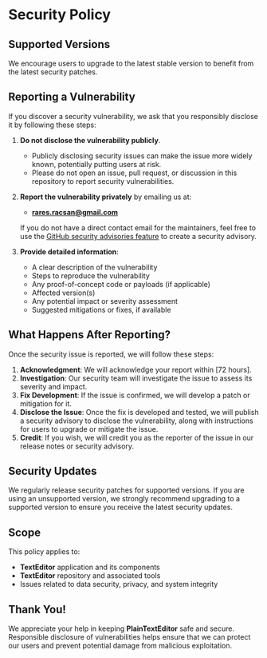 # Security Policy

## Supported Versions
We encourage users to upgrade to the latest stable version to benefit from the latest security patches.

## Reporting a Vulnerability

If you discover a security vulnerability, we ask that you responsibly disclose it by following these steps:

1. **Do not disclose the vulnerability publicly**.
   - Publicly disclosing security issues can make the issue more widely known, potentially putting users at risk.
   - Please do not open an issue, pull request, or discussion in this repository to report security vulnerabilities.

2. **Report the vulnerability privately** by emailing us at:
   - **rares.racsan@gmail.com**
   
   If you do not have a direct contact email for the maintainers, feel free to use the [GitHub security advisories feature](https://docs.github.com/en/github/managing-security-vulnerabilities/adding-a-security-advisory) to create a security advisory.

3. **Provide detailed information**:
   - A clear description of the vulnerability
   - Steps to reproduce the vulnerability
   - Any proof-of-concept code or payloads (if applicable)
   - Affected version(s)
   - Any potential impact or severity assessment
   - Suggested mitigations or fixes, if available

## What Happens After Reporting?

Once the security issue is reported, we will follow these steps:

1. **Acknowledgment**: We will acknowledge your report within [72 hours].
2. **Investigation**: Our security team will investigate the issue to assess its severity and impact.
3. **Fix Development**: If the issue is confirmed, we will develop a patch or mitigation for it.
4. **Disclose the Issue**: Once the fix is developed and tested, we will publish a security advisory to disclose the vulnerability, along with instructions for users to upgrade or mitigate the issue.
5. **Credit**: If you wish, we will credit you as the reporter of the issue in our release notes or security advisory.

## Security Updates

We regularly release security patches for supported versions. If you are using an unsupported version, we strongly recommend upgrading to a supported version to ensure you receive the latest security updates.

## Scope

This policy applies to:
- **TextEditor** application and its components
- **TextEditor** repository and associated tools
- Issues related to data security, privacy, and system integrity

## Thank You!

We appreciate your help in keeping **PlainTextEditor** safe and secure. Responsible disclosure of vulnerabilities helps ensure that we can protect our users and prevent potential damage from malicious exploitation.
